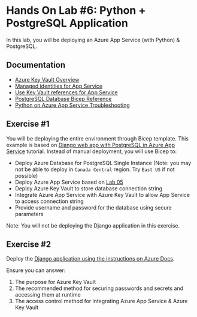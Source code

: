 # Hands On Lab #6:  Python + PostgreSQL Application 

In this lab, you will be deploying an Azure App Service (with Python) & PostgreSQL.

## Documentation

* [Azure Key Vault Overview](https://docs.microsoft.com/en-ca/azure/key-vault/general/overview)
* [Managed identities for App Service](https://docs.microsoft.com/azure/app-service/overview-managed-identity?tabs=dotnet)
* [Use Key Vault references for App Service](https://docs.microsoft.com/azure/app-service/app-service-key-vault-references)
* [PostgreSQL Database Bicep Reference](https://docs.microsoft.com/azure/templates/microsoft.dbforpostgresql/servers?tabs=bicep)
* [Python on Azure App Service Troubleshooting](https://docs.microsoft.com/azure/app-service/configure-language-python#troubleshooting)

## Exercise #1

You will be deploying the entire environment through Bicep template.  This example is based on [Django web app with PostgreSQL in Azure App Service](https://docs.microsoft.com/azure/app-service/tutorial-python-postgresql-app) tutorial.  Instead of manual deployment, you will use Bicep to:

* Deploy Azure Database for PostgreSQL Single Instance (Note:  you may not be able to deploy in `Canada Central` region.  Try `East US` if not possible)
* Deploy Azure App Service based on [Lab 05](../Lab-05)
* Deploy Azure Key Vault to store database connection string
* Integrate Azure App Service with Azure Key Vault to allow App Service to access connection string
* Provide username and password for the database using secure parameters

Note:  You will not be deploying the Django application in this exercise.

## Exercise #2

Deploy the [Django application using the instructions on Azure Docs](https://docs.microsoft.com/en-us/azure/app-service/tutorial-python-postgresql-app).

Ensure you can answer:

1. The purpose for Azure Key Vault
2. The recommended method for securing passwords and secrets and accessing them at runtime
3. The access control method for integrating Azure App Service & Azure Key Vault